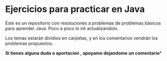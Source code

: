 # Ejercicios para practicar en Java
Este es un repositorio con resoluciones a problemas de problemas básicos para aprender Java. Poco a poco lo iré actualizandolo. 

Los temas estarán dividios en carpetas, y en los comentarios vendrán los problemas propuestos. 

**Si tienes alguna duda o aportacion , apoyame dejandome un comentario***


